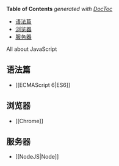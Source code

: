 <!-- START doctoc generated TOC please keep comment here to allow auto update -->
<!-- DON'T EDIT THIS SECTION, INSTEAD RE-RUN doctoc TO UPDATE -->
**Table of Contents**  *generated with [DocToc](https://github.com/thlorenz/doctoc)*

- [语法篇](#%E8%AF%AD%E6%B3%95%E7%AF%87)
- [浏览器](#%E6%B5%8F%E8%A7%88%E5%99%A8)
- [服务器](#%E6%9C%8D%E5%8A%A1%E5%99%A8)

<!-- END doctoc generated TOC please keep comment here to allow auto update -->

All about JavaScript


## 语法篇

- [[ECMAScript 6|ES6]]

## 浏览器

- [[Chrome]]

## 服务器

- [[NodeJS|Node]]